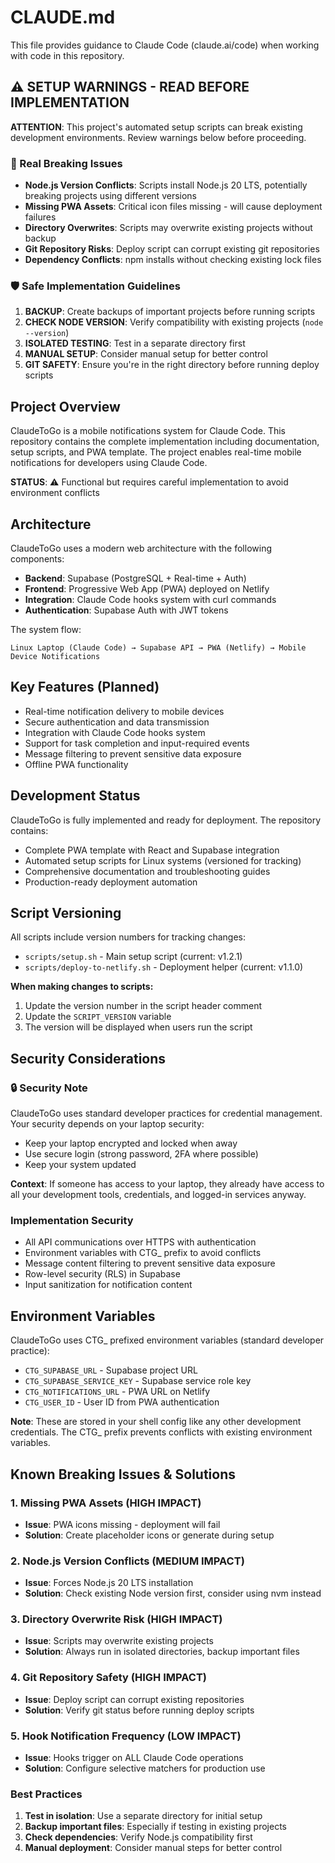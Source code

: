 # CLAUDE.md

This file provides guidance to Claude Code (claude.ai/code) when working with code in this repository.

## ⚠️ SETUP WARNINGS - READ BEFORE IMPLEMENTATION

**ATTENTION**: This project's automated setup scripts can break existing development environments. Review warnings below before proceeding.

### 🚨 Real Breaking Issues
- **Node.js Version Conflicts**: Scripts install Node.js 20 LTS, potentially breaking projects using different versions
- **Missing PWA Assets**: Critical icon files missing - will cause deployment failures
- **Directory Overwrites**: Scripts may overwrite existing projects without backup
- **Git Repository Risks**: Deploy script can corrupt existing git repositories
- **Dependency Conflicts**: npm installs without checking existing lock files

### 🛡️ Safe Implementation Guidelines
1. **BACKUP**: Create backups of important projects before running scripts
2. **CHECK NODE VERSION**: Verify compatibility with existing projects (`node --version`)
3. **ISOLATED TESTING**: Test in a separate directory first
4. **MANUAL SETUP**: Consider manual setup for better control
5. **GIT SAFETY**: Ensure you're in the right directory before running deploy scripts

## Project Overview

ClaudeToGo is a mobile notifications system for Claude Code. This repository contains the complete implementation including documentation, setup scripts, and PWA template. The project enables real-time mobile notifications for developers using Claude Code.

**STATUS**: ⚠️ Functional but requires careful implementation to avoid environment conflicts

## Architecture

ClaudeToGo uses a modern web architecture with the following components:

- **Backend**: Supabase (PostgreSQL + Real-time + Auth)
- **Frontend**: Progressive Web App (PWA) deployed on Netlify  
- **Integration**: Claude Code hooks system with curl commands
- **Authentication**: Supabase Auth with JWT tokens

The system flow:
```
Linux Laptop (Claude Code) → Supabase API → PWA (Netlify) → Mobile Device Notifications
```

## Key Features (Planned)

- Real-time notification delivery to mobile devices
- Secure authentication and data transmission
- Integration with Claude Code hooks system
- Support for task completion and input-required events
- Message filtering to prevent sensitive data exposure
- Offline PWA functionality

## Development Status

ClaudeToGo is fully implemented and ready for deployment. The repository contains:
- Complete PWA template with React and Supabase integration
- Automated setup scripts for Linux systems (versioned for tracking)
- Comprehensive documentation and troubleshooting guides
- Production-ready deployment automation

## Script Versioning

All scripts include version numbers for tracking changes:
- `scripts/setup.sh` - Main setup script (current: v1.2.1)
- `scripts/deploy-to-netlify.sh` - Deployment helper (current: v1.1.0)

**When making changes to scripts:**
1. Update the version number in the script header comment
2. Update the `SCRIPT_VERSION` variable
3. The version will be displayed when users run the script

## Security Considerations

### 🔒 Security Note
ClaudeToGo uses standard developer practices for credential management. Your security depends on your laptop security:

- Keep your laptop encrypted and locked when away
- Use secure login (strong password, 2FA where possible)
- Keep your system updated

**Context**: If someone has access to your laptop, they already have access to all your development tools, credentials, and logged-in services anyway.

### Implementation Security
- All API communications over HTTPS with authentication
- Environment variables with CTG_ prefix to avoid conflicts
- Message content filtering to prevent sensitive data exposure
- Row-level security (RLS) in Supabase
- Input sanitization for notification content

## Environment Variables

ClaudeToGo uses CTG_ prefixed environment variables (standard developer practice):
- `CTG_SUPABASE_URL` - Supabase project URL
- `CTG_SUPABASE_SERVICE_KEY` - Supabase service role key
- `CTG_NOTIFICATIONS_URL` - PWA URL on Netlify
- `CTG_USER_ID` - User ID from PWA authentication

**Note**: These are stored in your shell config like any other development credentials. The CTG_ prefix prevents conflicts with existing environment variables.

## Known Breaking Issues & Solutions

### 1. Missing PWA Assets (HIGH IMPACT)
- **Issue**: PWA icons missing - deployment will fail
- **Solution**: Create placeholder icons or generate during setup

### 2. Node.js Version Conflicts (MEDIUM IMPACT)
- **Issue**: Forces Node.js 20 LTS installation
- **Solution**: Check existing Node version first, consider using nvm instead

### 3. Directory Overwrite Risk (HIGH IMPACT)
- **Issue**: Scripts may overwrite existing projects
- **Solution**: Always run in isolated directories, backup important files

### 4. Git Repository Safety (HIGH IMPACT)
- **Issue**: Deploy script can corrupt existing repositories
- **Solution**: Verify git status before running deploy scripts

### 5. Hook Notification Frequency (LOW IMPACT)
- **Issue**: Hooks trigger on ALL Claude Code operations
- **Solution**: Configure selective matchers for production use

### Best Practices
1. **Test in isolation**: Use a separate directory for initial setup
2. **Backup important files**: Especially if testing in existing projects
3. **Check dependencies**: Verify Node.js compatibility first
4. **Manual deployment**: Consider manual steps for better control